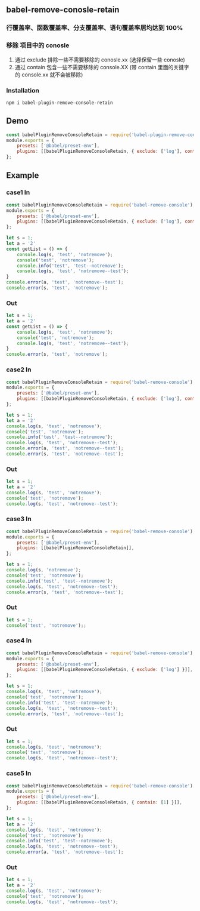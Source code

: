 ## babel-remove-conosle-retain

### 行覆盖率、函数覆盖率、分支覆盖率、语句覆盖率居均达到 100%
### 移除 项目中的 conosle
 1. 通过 exclude 排除一些不需要移除的 conosle.xx (选择保留一些 conosle)
 2. 通过 contain 包含一些不需要移除的 console.XX (带 contain 里面的关键字的 console.xx 就不会被移除)

### Installation  
`npm i babel-plugin-remove-console-retain`


## Demo

```javascript
const babelPluginRemoveConsoleRetain = require('babel-plugin-remove-console-retain');
module.exports = {
    presets: ['@babel/preset-env'],
    plugins: [[babelPluginRemoveConsoleRetain, { exclude: ['log'], contain: ['node remove'] }]],
};
```

## Example

### case1 In

```javascript
const babelPluginRemoveConsoleRetain = require('babel-remove-console');
module.exports = {
    presets: ['@babel/preset-env'],
    plugins: [[babelPluginRemoveConsoleRetain, { exclude: ['log'], contain: ['notremove'] }]],
};

let s = 1; 
let a = '2'
const getList = () => {
    console.log(s, 'test', 'notremove');
    console('test', 'notremove');
    console.info('test', 'test--notremove');
    console.log(s, 'test', 'notremove--test');
}
console.error(a, 'test', 'notremove--test');
console.error(s, 'test', 'notremove');
```

### Out

```javascript
let s = 1; 
let a = '2'
const getList = () => {
    console.log(s, 'test', 'notremove');
    console('test', 'notremove');
    console.log(s, 'test', 'notremove--test');
}
console.error(s, 'test', 'notremove');
```



### case2 In

```javascript
const babelPluginRemoveConsoleRetain = require('babel-remove-console');
module.exports = {
    presets: ['@babel/preset-env'],
    plugins: [[babelPluginRemoveConsoleRetain, { exclude: ['log'], contain: ['notremove'] }]],
};

let s = 1; 
let a = '2'
console.log(s, 'test', 'notremove');
console('test', 'notremove');
console.info('test', 'test--notremove');
console.log(s, 'test', 'notremove--test');
console.error(a, 'test', 'notremove--test');
console.error(s, 'test', 'notremove--test');
```

### Out

```javascript
let s = 1; 
let a = '2'
console.log(s, 'test', 'notremove');
console('test', 'notremove');
console.log(s, 'test', 'notremove--test');
```


### case3 In

```javascript
const babelPluginRemoveConsoleRetain = require('babel-remove-console');
module.exports = {
    presets: ['@babel/preset-env'],
    plugins: [[babelPluginRemoveConsoleRetain]],
};

let s = 1; 
console.log(s, 'notremove');
console('test', 'notremove');
console.info('test', 'test--notremove');
console.log(s, 'test', 'notremove--test');
console.error(s, 'test', 'notremove--test');
```

### Out

```javascript
let s = 1;
console('test', 'notremove');;
```



### case4 In

```javascript
const babelPluginRemoveConsoleRetain = require('babel-remove-console');
module.exports = {
    presets: ['@babel/preset-env'],
    plugins: [[babelPluginRemoveConsoleRetain, { exclude: ['log'] }]],
};

let s = 1; 
console.log(s, 'test', 'notremove');
console('test', 'notremove');
console.info('test', 'test--notremove');
console.log(s, 'test', 'notremove--test');
console.error(s, 'test', 'notremove--test');
```

### Out

```javascript
let s = 1; 
console.log(s, 'test', 'notremove');
console('test', 'notremove');
console.log(s, 'test', 'notremove--test');
```

### case5 In

```javascript
const babelPluginRemoveConsoleRetain = require('babel-remove-console');
module.exports = {
    presets: ['@babel/preset-env'],
    plugins: [[babelPluginRemoveConsoleRetain, { contain: [1] }]],
};

let s = 1; 
let a = '2'
console.log(s, 'test', 'notremove');
console('test', 'notremove');
console.info('test', 'test--notremove');
console.log(s, 'test', 'notremove--test');
console.error(a, 'test', 'notremove--test');
```

### Out

```javascript
let s = 1; 
let a = '2'
console.log(s, 'test', 'notremove');
console('test', 'notremove');
console.log(s, 'test', 'notremove--test');
```
